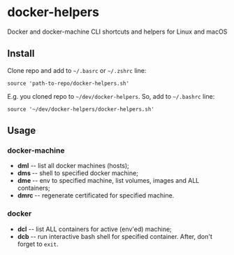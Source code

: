 # docker-helpers

Docker and docker-machine CLI shortcuts and helpers for Linux and macOS

## Install

Clone repo and add to `~/.basrc` or `~/.zshrc` line:

    source 'path-to-repo/docker-helpers.sh'

E.g. you cloned repo to `~/dev/docker-helpers`. So, add to `~/.bashrc` line:

    source '~/dev/docker-helpers/docker-helpers.sh'

## Usage

### docker-machine

* **dml** -- list all docker machines (hosts);
* **dms <machine-name>** -- shell to specified docker machine;
* **dme <machine-name>** -- env to specified machine, list volumes, images and ALL containers;
* **dmrc <machine-name>** -- regenerate certificated for specified machine.

### docker

* **dcl** -- list ALL containers for active (env'ed) machine;
* **dcb <container-id>** -- run interactive bash shell for specified container. After, don't forget to `exit`.
